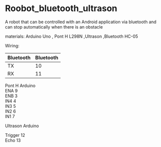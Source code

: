 # Roobot_bluetooth_ultrason
 A robot that can be controlled with an Android application via bluetooth and can stop automatically when there is an obstacle

materials: Arduino Uno , Pont H L298N ,Ultrason ,Bluetooth HC-05

Wiring:


| Bluetooth  | Bluetooth     |
| ---------- | ------------- |
| TX         |   10          |
| RX         |   11          |






Pont H                       Arduino      
  ENA                          9    \
  ENB                          3    \
  IN4                          4    \
  IN3                          5    \
  IN2                          6    \
  IN1                          7   
  
  
  
  
  Ultrason                  Arduino 

 Trigger                     12   \
 Echo                        13   
